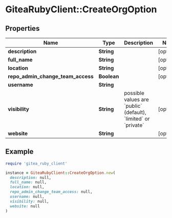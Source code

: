 # GiteaRubyClient::CreateOrgOption

## Properties

| Name | Type | Description | Notes |
| ---- | ---- | ----------- | ----- |
| **description** | **String** |  | [optional] |
| **full_name** | **String** |  | [optional] |
| **location** | **String** |  | [optional] |
| **repo_admin_change_team_access** | **Boolean** |  | [optional] |
| **username** | **String** |  |  |
| **visibility** | **String** | possible values are &#x60;public&#x60; (default), &#x60;limited&#x60; or &#x60;private&#x60; | [optional] |
| **website** | **String** |  | [optional] |

## Example

```ruby
require 'gitea_ruby_client'

instance = GiteaRubyClient::CreateOrgOption.new(
  description: null,
  full_name: null,
  location: null,
  repo_admin_change_team_access: null,
  username: null,
  visibility: null,
  website: null
)
```

